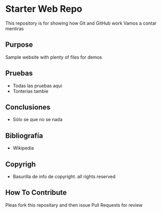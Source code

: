 # Starter Web Repo

This repository is for showing how Git and GitHub work
Vamos a contar mentiras

## Purpose

Sample website with plenty of files for demos

## Pruebas

- Todas las pruebas aqui
- Tonterias tambie

## Conclusiones

- Sólo se que no se nada

## Bibliografía

- Wikipedia

## Copyrigh	

- Basurilla de info de copyright. all rights reserved

## How To Contribute

Pleas fork this repositary and then issue Pull Requests for review
